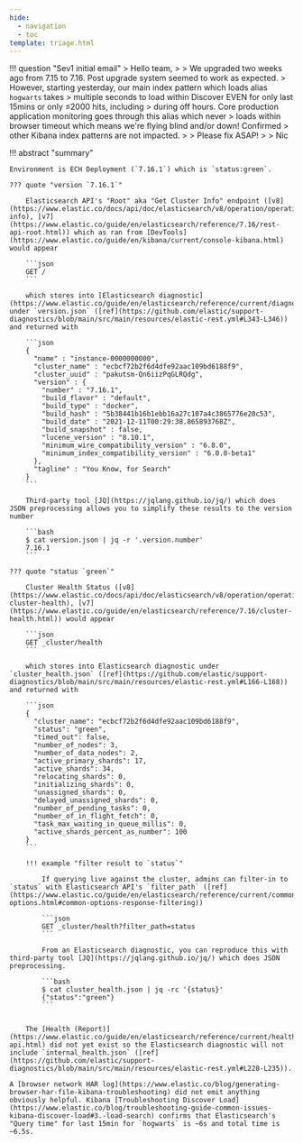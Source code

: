 ```yaml
---
hide:
  - navigation
  - toc
template: triage.html
---
```


!!! question "Sev1 initial email"
	> Hello team,
	> 
	> We upgraded two weeks ago from 7.15 to 7.16. Post upgrade system seemed to work as expected. 
	> However, starting yesterday, our main index pattern which loads alias `hogwarts` takes 
	> multiple seconds to load within Discover EVEN for only last 15mins or only ≤2000 hits, including 
	> during off hours. Core production application monitoring goes through this alias which never
	> loads within browser timeout which means we're flying blind and/or down! Confirmed 
	> other Kibana index patterns are not impacted.
	> 
	> Please fix ASAP!
	> 
	> Nic

!!! abstract "summary" 

	Environment is ECH Deployment (`7.16.1`) which is `status:green`. 

	??? quote "version `7.16.1`"
		
		Elasticsearch API's "Root" aka "Get Cluster Info" endpoint ([v8](https://www.elastic.co/docs/api/doc/elasticsearch/v8/operation/operation-info), [v7](https://www.elastic.co/guide/en/elasticsearch/reference/7.16/rest-api-root.html)) which as ran from [DevTools](https://www.elastic.co/guide/en/kibana/current/console-kibana.html) would appear

		```json
		GET /
		```

		which stores into [Elasticsearch diagnostic](https://www.elastic.co/guide/en/elasticsearch/reference/current/diagnostic.html) under `version.json` ([ref](https://github.com/elastic/support-diagnostics/blob/main/src/main/resources/elastic-rest.yml#L343-L346)) and returned with

		```json
		{
		  "name" : "instance-0000000000",
		  "cluster_name" : "ecbcf72b2f6d4dfe92aac109bd6188f9",
		  "cluster_uuid" : "pakutsm-Qn6iizPqGLRQdg",
		  "version" : {
		    "number" : "7.16.1",
		    "build_flavor" : "default",
		    "build_type" : "docker",
		    "build_hash" : "5b38441b16b1ebb16a27c107a4c3865776e20c53",
		    "build_date" : "2021-12-11T00:29:38.865893768Z",
		    "build_snapshot" : false,
		    "lucene_version" : "8.10.1",
		    "minimum_wire_compatibility_version" : "6.8.0",
		    "minimum_index_compatibility_version" : "6.0.0-beta1"
		  },
		  "tagline" : "You Know, for Search"
		}
		```

		Third-party tool [JQ](https://jqlang.github.io/jq/) which does JSON preprocessing allows you to simplify these results to the version number

		```bash
		$ cat version.json | jq -r '.version.number'
		7.16.1
		```

	??? quote "status `green`"

		Cluster Health Status ([v8](https://www.elastic.co/docs/api/doc/elasticsearch/v8/operation/operation-cluster-health), [v7](https://www.elastic.co/guide/en/elasticsearch/reference/7.16/cluster-health.html)) would appear
		
		```json
		GET _cluster/health
		```

		which stores into Elasticsearch diagnostic under `cluster_health.json` ([ref](https://github.com/elastic/support-diagnostics/blob/main/src/main/resources/elastic-rest.yml#L166-L168)) and returned with 

		```json
		{
		  "cluster_name": "ecbcf72b2f6d4dfe92aac109bd6188f9",
		  "status": "green",
		  "timed_out": false,
		  "number_of_nodes": 3,
		  "number_of_data_nodes": 2,
		  "active_primary_shards": 17,
		  "active_shards": 34,
		  "relocating_shards": 0,
		  "initializing_shards": 0,
		  "unassigned_shards": 0,
		  "delayed_unassigned_shards": 0,
		  "number_of_pending_tasks": 0,
		  "number_of_in_flight_fetch": 0,
		  "task_max_waiting_in_queue_millis": 0,
		  "active_shards_percent_as_number": 100
		}
		```

		!!! example "filter result to `status`"
		
			If querying live against the cluster, admins can filter-in to `status` with Elasticsearch API's `filter_path` ([ref](https://www.elastic.co/guide/en/elasticsearch/reference/current/common-options.html#common-options-response-filtering))

			```json
			GET _cluster/health?filter_path=status
			```

			From an Elasticsearch diagnostic, you can reproduce this with third-party tool [JQ](https://jqlang.github.io/jq/) which does JSON preprocessing.

			```bash
			$ cat cluster_health.json | jq -rc '{status}'
			{"status":"green"}
			```
			

		The [Health (Report)](https://www.elastic.co/guide/en/elasticsearch/reference/current/health-api.html) did not yet exist so the Elasticsearch diagnostic will not include `internal_health.json` ([ref](https://github.com/elastic/support-diagnostics/blob/main/src/main/resources/elastic-rest.yml#L228-L235)). 

	A [browser network HAR log](https://www.elastic.co/blog/generating-browser-har-file-kibana-troubleshooting) did not emit anything obviously helpful. Kibana [Troubleshooting Discover Load](https://www.elastic.co/blog/troubleshooting-guide-common-issues-kibana-discover-load#3.-load-search) confirms that Elasticsearch's "Query time" for last 15min for `hogwarts` is ~6s and total time is ~6.5s. 

